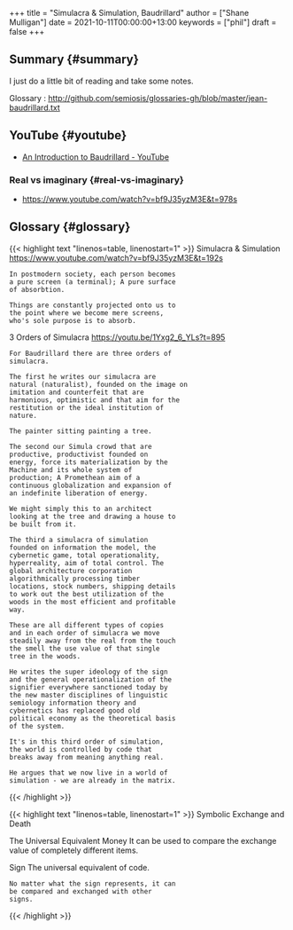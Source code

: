 +++
title = "Simulacra & Simulation, Baudrillard"
author = ["Shane Mulligan"]
date = 2021-10-11T00:00:00+13:00
keywords = ["phil"]
draft = false
+++

## Summary {#summary}

I just do a little bit of reading and take some notes.

Glossary
: <http://github.com/semiosis/glossaries-gh/blob/master/jean-baudrillard.txt>


## YouTube {#youtube}

-   [An Introduction to Baudrillard - YouTube](https://www.youtube.com/watch?v=1Yxg2%5F6%5FYLs)


### Real vs imaginary {#real-vs-imaginary}

-   <https://www.youtube.com/watch?v=bf9J35yzM3E&t=978s>


## Glossary {#glossary}

{{< highlight text "linenos=table, linenostart=1" >}}
Simulacra & Simulation
    https://www.youtube.com/watch?v=bf9J35yzM3E&t=192s

    In postmodern society, each person becomes
    a pure screen (a terminal); A pure surface
    of absorbtion.

    Things are constantly projected onto us to
    the point where we become mere screens,
    who's sole purpose is to absorb.

3 Orders of Simulacra
    https://youtu.be/1Yxg2_6_YLs?t=895

    For Baudrillard there are three orders of
    simulacra.

    The first he writes our simulacra are
    natural (naturalist), founded on the image on
    imitation and counterfeit that are
    harmonious, optimistic and that aim for the
    restitution or the ideal institution of
    nature.

    The painter sitting painting a tree.

    The second our Simula crowd that are
    productive, productivist founded on
    energy, force its materialization by the
    Machine and its whole system of
    production; A Promethean aim of a
    continuous globalization and expansion of
    an indefinite liberation of energy.

    We might simply this to an architect
    looking at the tree and drawing a house to
    be built from it.

    The third a simulacra of simulation
    founded on information the model, the
    cybernetic game, total operationality,
    hyperreality, aim of total control. The
    global architecture corporation
    algorithmically processing timber
    locations, stock numbers, shipping details
    to work out the best utilization of the
    woods in the most efficient and profitable
    way.

    These are all different types of copies
    and in each order of simulacra we move
    steadily away from the real from the touch
    the smell the use value of that single
    tree in the woods.

    He writes the super ideology of the sign
    and the general operationalization of the
    signifier everywhere sanctioned today by
    the new master disciplines of linguistic
    semiology information theory and
    cybernetics has replaced good old
    political economy as the theoretical basis
    of the system.

    It's in this third order of simulation,
    the world is controlled by code that
    breaks away from meaning anything real.

    He argues that we now live in a world of
    simulation - we are already in the matrix.
{{< /highlight >}}

{{< highlight text "linenos=table, linenostart=1" >}}
Symbolic Exchange and Death

The Universal Equivalent
Money
    It can be used to compare the exchange
    value of completely different items.

Sign
    The universal equivalent of code.

    No matter what the sign represents, it can
    be compared and exchanged with other
    signs.
{{< /highlight >}}